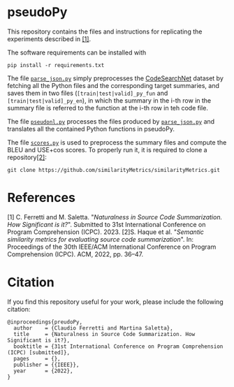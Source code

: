 # pseudoPy

This repository contains the files and instructions for replicating the experiments described in [[1]](#1).

The software requirements can be installed with 
    
    pip install -r requirements.txt

The file [`parse_json.py`](./parse_json.py) simply preprocesses the [CodeSearchNet](https://github.com/microsoft/CodeXGLUE/tree/main/Code-Text/code-to-text) dataset by fetching all the Python files and the corresponding target summaries, and saves them in two files (`[train|test|valid]_py_fun` and `[train|test|valid]_py_en`), in which the summary in the i-th row in the summary file is referred to the function at the i-th row in teh code file.

The file [`pseudonl.py`](./pseudonl.py) processes the files produced by [`parse_json.py`](./parse_json.py) and translates all the contained Python functions in pseudoPy.

The file [`scores.py`](./scores.py) is used to preprocess the summary files and compute the BLEU and USE+cos scores.
To properly run it, it is required to clone a repository[[2]](#2): 

    git clone https://github.com/similarityMetrics/similarityMetrics.git

# References

<a id="1">[1]</a> C. Ferretti and M. Saletta. "*Naturalness in Source Code Summarization. How Significant is it?*". Submitted to 31st International Conference on Program Comprehension (ICPC). 2023.
<a id="2">[2]</a>S. Haque et al. "*Semantic similarity metrics for evaluating source code summarization*". In: Proceedings of the 30th IEEE/ACM International Conference on Program Comprehension (ICPC). ACM, 2022, pp. 36–47.

# Citation

If you find this repository useful for your work, please include the following citation:

```
@inproceedings{preudoPy,
  author    = {Claudio Ferretti and Martina Saletta},
  title     = {Naturalness in Source Code Summarization. How Significant is it?},
  booktitle = {31st International Conference on Program Comprehension (ICPC) [submitted]},
  pages     = {},
  publisher = {{IEEE}},
  year      = {2022},
}
```
